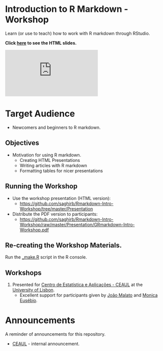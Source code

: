 # Introduction to R Markdown - Workshop

Learn (or use to teach) how to work with R markdown through RStudio.

**Click [here](https://saghirb.github.io/shared/Rmarkdown-Intro-Workshop.html) 
to see the HTML slides.**

![Title Slide](https://saghirb.github.io/shared/Rmarkdown-Intro-Workshop.html)

# Target Audience

+ Newcomers and beginners to R markdown.

## Objectives

+ Motivation for using R markdown.
    + Creating HTML Presentations
    + Writing articles with R markdown
    + Formatting tables for nicer presentations

## Running the Workshop 

- Use the workshop presentation (HTML version):
    + https://github.com/saghirb/Rmarkdown-Intro-Workshop/tree/master/Presentation
- Distribute the PDF version to participants:
    + https://github.com/saghirb/Rmarkdown-Intro-Workshop/raw/master/Presentation/GRmarkdown-Intro-Workshop.pdf


## Re-creating the Workshop Materials.

Run the [_make.R](https://github.com/saghirb/Rmarkdown-Intro-Workshop/blob/master/_make.R) 
script in the R console.

## Workshops

1. Presented for [Centro de Estatística e Aplicações - CEAUL](http://ceaul.org/) at 
the [University of Lisbon](https://ciencias.ulisboa.pt/en). 
    + Excellent support for participants given by [João Malato](https://github.com/jtmalato) 
    and [Monica Eusébio](https://github.com/meusebio).


# Announcements

A reminder of announcements for this repository.

- [CEAUL](http://ceaul.org/) - internal announcement.

